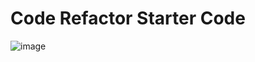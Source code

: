 # Code Refactor Starter Code
![image](https://github.com/Bwilliams-88/Code-Refactor-Practice/assets/133716974/dc8c88fe-96f6-468b-b903-093e9da9ca46)
